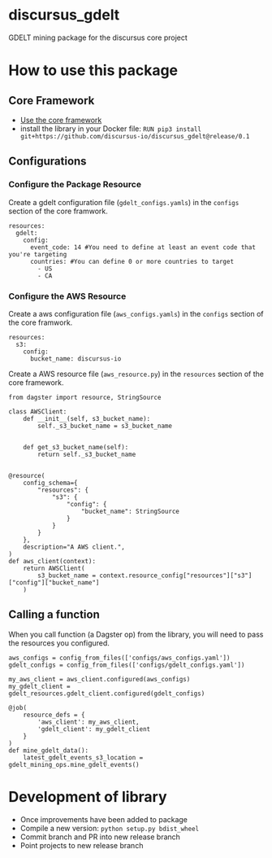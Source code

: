 # discursus_gdelt
GDELT mining package for the discursus core project

# How to use this package
## Core Framework
- [Use the core framework](https://github.com/discursus-io/discursus_core)
- install the library in your Docker file: `RUN pip3 install git+https://github.com/discursus-io/discursus_gdelt@release/0.1`


## Configurations
### Configure the Package Resource
Create a gdelt configuration file (`gdelt_configs.yamls`) in the `configs` section of the core framwork.

```
resources:
  gdelt:
    config:
      event_code: 14 #You need to define at least an event code that you're targeting
      countries: #You can define 0 or more countries to target
        - US
        - CA
```

### Configure the AWS Resource
Create a aws configuration file (`aws_configs.yamls`) in the `configs` section of the core framwork.

```
resources:
  s3:
    config:
      bucket_name: discursus-io
```

Create a AWS resource file (`aws_resource.py`) in the `resources` section of the core framework.

```
from dagster import resource, StringSource

class AWSClient:
    def __init__(self, s3_bucket_name):
        self._s3_bucket_name = s3_bucket_name


    def get_s3_bucket_name(self):
        return self._s3_bucket_name


@resource(
    config_schema={
        "resources": {
            "s3": {
                "config": {
                    "bucket_name": StringSource
                }
            }
        }
    },
    description="A AWS client.",
)
def aws_client(context):
    return AWSClient(
        s3_bucket_name = context.resource_config["resources"]["s3"]["config"]["bucket_name"]
    )
```

## Calling a function
When you call function (a Dagster op) from the library, you will need to pass the resources you configured.

```
aws_configs = config_from_files(['configs/aws_configs.yaml'])
gdelt_configs = config_from_files(['configs/gdelt_configs.yaml'])

my_aws_client = aws_client.configured(aws_configs)
my_gdelt_client = gdelt_resources.gdelt_client.configured(gdelt_configs)

@job(
    resource_defs = {
        'aws_client': my_aws_client,
        'gdelt_client': my_gdelt_client
    }
)
def mine_gdelt_data():
    latest_gdelt_events_s3_location = gdelt_mining_ops.mine_gdelt_events()
```


# Development of library
- Once improvements have been added to package
- Compile a new version: `python setup.py bdist_wheel`
- Commit branch and PR into new release branch
- Point projects to new release branch